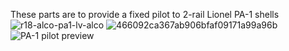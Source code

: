 These parts are to provide a fixed pilot to 2-rail Lionel PA-1 shells
![r18-alco-pa1-lv-alco](https://github.com/user-attachments/assets/27885e20-86f0-4996-a1f0-98de72901d12)
![466092ca367ab906bfaf09171a99a96b](https://github.com/user-attachments/assets/641f2080-4d46-469e-8d22-cde941683d32)
![PA-1 pilot preview](https://github.com/user-attachments/assets/8203282b-16e0-4867-9b5e-0f2505f3c4e9)
